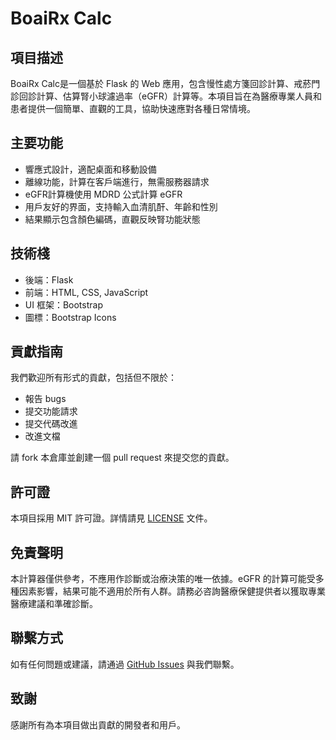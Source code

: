 # BoaiRx Calc

## 項目描述

BoaiRx Calc是一個基於 Flask 的 Web 應用，包含慢性處方箋回診計算、戒菸門診回診計算、估算腎小球濾過率（eGFR）計算等。本項目旨在為醫療專業人員和患者提供一個簡單、直觀的工具，協助快速應對各種日常情境。

## 主要功能

- 響應式設計，適配桌面和移動設備
- 離線功能，計算在客戶端進行，無需服務器請求
- eGFR計算機使用 MDRD 公式計算 eGFR
- 用戶友好的界面，支持輸入血清肌酐、年齡和性別
- 結果顯示包含顏色編碼，直觀反映腎功能狀態

## 技術棧

- 後端：Flask
- 前端：HTML, CSS, JavaScript
- UI 框架：Bootstrap
- 圖標：Bootstrap Icons

## 貢獻指南

我們歡迎所有形式的貢獻，包括但不限於：

- 報告 bugs
- 提交功能請求
- 提交代碼改進
- 改進文檔

請 fork 本倉庫並創建一個 pull request 來提交您的貢獻。

## 許可證

本項目採用 MIT 許可證。詳情請見 [LICENSE](LICENSE) 文件。

## 免責聲明

本計算器僅供參考，不應用作診斷或治療決策的唯一依據。eGFR 的計算可能受多種因素影響，結果可能不適用於所有人群。請務必咨詢醫療保健提供者以獲取專業醫療建議和準確診斷。

## 聯繫方式

如有任何問題或建議，請通過 [GitHub Issues](https://github.com/your-username/rx-calc/issues) 與我們聯繫。

## 致謝

感謝所有為本項目做出貢獻的開發者和用戶。
